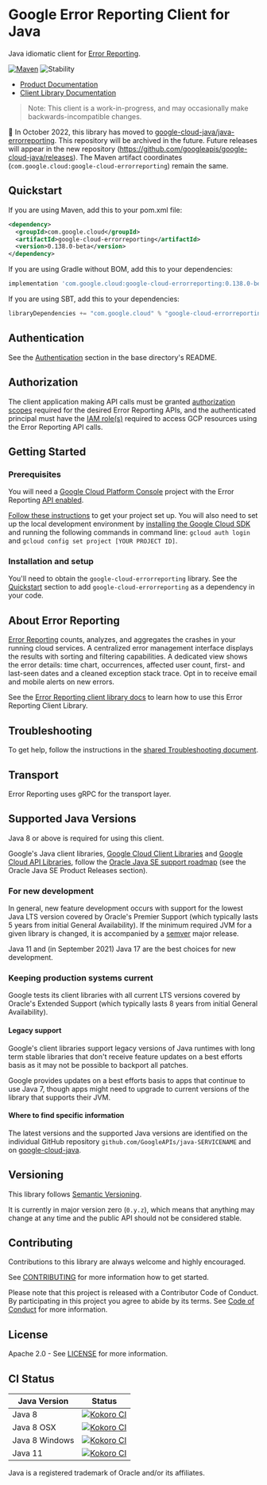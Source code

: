 # Google Error Reporting Client for Java

Java idiomatic client for [Error Reporting][product-docs].

[![Maven][maven-version-image]][maven-version-link]
![Stability][stability-image]

- [Product Documentation][product-docs]
- [Client Library Documentation][javadocs]

> Note: This client is a work-in-progress, and may occasionally
> make backwards-incompatible changes.


:bus: In October 2022, this library has moved to
[google-cloud-java/java-errorreporting](
https://github.com/googleapis/google-cloud-java/tree/main/java-errorreporting).
This repository will be archived in the future.
Future releases will appear in the new repository (https://github.com/googleapis/google-cloud-java/releases).
The Maven artifact coordinates (`com.google.cloud:google-cloud-errorreporting`) remain the same.

## Quickstart


If you are using Maven, add this to your pom.xml file:


```xml
<dependency>
  <groupId>com.google.cloud</groupId>
  <artifactId>google-cloud-errorreporting</artifactId>
  <version>0.138.0-beta</version>
</dependency>
```

If you are using Gradle without BOM, add this to your dependencies:

```Groovy
implementation 'com.google.cloud:google-cloud-errorreporting:0.138.0-beta'
```

If you are using SBT, add this to your dependencies:

```Scala
libraryDependencies += "com.google.cloud" % "google-cloud-errorreporting" % "0.138.0-beta"
```

## Authentication

See the [Authentication][authentication] section in the base directory's README.

## Authorization

The client application making API calls must be granted [authorization scopes][auth-scopes] required for the desired Error Reporting APIs, and the authenticated principal must have the [IAM role(s)][predefined-iam-roles] required to access GCP resources using the Error Reporting API calls.

## Getting Started

### Prerequisites

You will need a [Google Cloud Platform Console][developer-console] project with the Error Reporting [API enabled][enable-api].

[Follow these instructions][create-project] to get your project set up. You will also need to set up the local development environment by
[installing the Google Cloud SDK][cloud-sdk] and running the following commands in command line:
`gcloud auth login` and `gcloud config set project [YOUR PROJECT ID]`.

### Installation and setup

You'll need to obtain the `google-cloud-errorreporting` library.  See the [Quickstart](#quickstart) section
to add `google-cloud-errorreporting` as a dependency in your code.

## About Error Reporting


[Error Reporting][product-docs] counts, analyzes, and aggregates the crashes in your running cloud services. A centralized error management interface displays the results with sorting and filtering capabilities. A dedicated view shows the error details: time chart, occurrences, affected user count, first- and last-seen dates and a cleaned exception stack trace. Opt in to receive email and mobile alerts on new errors.

See the [Error Reporting client library docs][javadocs] to learn how to
use this Error Reporting Client Library.






## Troubleshooting

To get help, follow the instructions in the [shared Troubleshooting document][troubleshooting].

## Transport

Error Reporting uses gRPC for the transport layer.

## Supported Java Versions

Java 8 or above is required for using this client.

Google's Java client libraries,
[Google Cloud Client Libraries][cloudlibs]
and
[Google Cloud API Libraries][apilibs],
follow the
[Oracle Java SE support roadmap][oracle]
(see the Oracle Java SE Product Releases section).

### For new development

In general, new feature development occurs with support for the lowest Java
LTS version covered by  Oracle's Premier Support (which typically lasts 5 years
from initial General Availability). If the minimum required JVM for a given
library is changed, it is accompanied by a [semver][semver] major release.

Java 11 and (in September 2021) Java 17 are the best choices for new
development.

### Keeping production systems current

Google tests its client libraries with all current LTS versions covered by
Oracle's Extended Support (which typically lasts 8 years from initial
General Availability).

#### Legacy support

Google's client libraries support legacy versions of Java runtimes with long
term stable libraries that don't receive feature updates on a best efforts basis
as it may not be possible to backport all patches.

Google provides updates on a best efforts basis to apps that continue to use
Java 7, though apps might need to upgrade to current versions of the library
that supports their JVM.

#### Where to find specific information

The latest versions and the supported Java versions are identified on
the individual GitHub repository `github.com/GoogleAPIs/java-SERVICENAME`
and on [google-cloud-java][g-c-j].

## Versioning


This library follows [Semantic Versioning](http://semver.org/).


It is currently in major version zero (``0.y.z``), which means that anything may change at any time
and the public API should not be considered stable.


## Contributing


Contributions to this library are always welcome and highly encouraged.

See [CONTRIBUTING][contributing] for more information how to get started.

Please note that this project is released with a Contributor Code of Conduct. By participating in
this project you agree to abide by its terms. See [Code of Conduct][code-of-conduct] for more
information.


## License

Apache 2.0 - See [LICENSE][license] for more information.

## CI Status

Java Version | Status
------------ | ------
Java 8 | [![Kokoro CI][kokoro-badge-image-2]][kokoro-badge-link-2]
Java 8 OSX | [![Kokoro CI][kokoro-badge-image-3]][kokoro-badge-link-3]
Java 8 Windows | [![Kokoro CI][kokoro-badge-image-4]][kokoro-badge-link-4]
Java 11 | [![Kokoro CI][kokoro-badge-image-5]][kokoro-badge-link-5]

Java is a registered trademark of Oracle and/or its affiliates.

[product-docs]: https://cloud.google.com/error-reporting
[javadocs]: https://cloud.google.com/java/docs/reference/google-cloud-errorreporting/latest/history
[kokoro-badge-image-1]: http://storage.googleapis.com/cloud-devrel-public/java/badges/java-errorreporting/java7.svg
[kokoro-badge-link-1]: http://storage.googleapis.com/cloud-devrel-public/java/badges/java-errorreporting/java7.html
[kokoro-badge-image-2]: http://storage.googleapis.com/cloud-devrel-public/java/badges/java-errorreporting/java8.svg
[kokoro-badge-link-2]: http://storage.googleapis.com/cloud-devrel-public/java/badges/java-errorreporting/java8.html
[kokoro-badge-image-3]: http://storage.googleapis.com/cloud-devrel-public/java/badges/java-errorreporting/java8-osx.svg
[kokoro-badge-link-3]: http://storage.googleapis.com/cloud-devrel-public/java/badges/java-errorreporting/java8-osx.html
[kokoro-badge-image-4]: http://storage.googleapis.com/cloud-devrel-public/java/badges/java-errorreporting/java8-win.svg
[kokoro-badge-link-4]: http://storage.googleapis.com/cloud-devrel-public/java/badges/java-errorreporting/java8-win.html
[kokoro-badge-image-5]: http://storage.googleapis.com/cloud-devrel-public/java/badges/java-errorreporting/java11.svg
[kokoro-badge-link-5]: http://storage.googleapis.com/cloud-devrel-public/java/badges/java-errorreporting/java11.html
[stability-image]: https://img.shields.io/badge/stability-preview-yellow
[maven-version-image]: https://img.shields.io/maven-central/v/com.google.cloud/google-cloud-errorreporting.svg
[maven-version-link]: https://search.maven.org/search?q=g:com.google.cloud%20AND%20a:google-cloud-errorreporting&core=gav
[authentication]: https://github.com/googleapis/google-cloud-java#authentication
[auth-scopes]: https://developers.google.com/identity/protocols/oauth2/scopes
[predefined-iam-roles]: https://cloud.google.com/iam/docs/understanding-roles#predefined_roles
[iam-policy]: https://cloud.google.com/iam/docs/overview#cloud-iam-policy
[developer-console]: https://console.developers.google.com/
[create-project]: https://cloud.google.com/resource-manager/docs/creating-managing-projects
[cloud-sdk]: https://cloud.google.com/sdk/
[troubleshooting]: https://github.com/googleapis/google-cloud-common/blob/main/troubleshooting/readme.md#troubleshooting
[contributing]: https://github.com/googleapis/java-errorreporting/blob/main/CONTRIBUTING.md
[code-of-conduct]: https://github.com/googleapis/java-errorreporting/blob/main/CODE_OF_CONDUCT.md#contributor-code-of-conduct
[license]: https://github.com/googleapis/java-errorreporting/blob/main/LICENSE

[enable-api]: https://console.cloud.google.com/flows/enableapi?apiid=clouderrorreporting.googleapis.com
[libraries-bom]: https://github.com/GoogleCloudPlatform/cloud-opensource-java/wiki/The-Google-Cloud-Platform-Libraries-BOM
[shell_img]: https://gstatic.com/cloudssh/images/open-btn.png

[semver]: https://semver.org/
[cloudlibs]: https://cloud.google.com/apis/docs/client-libraries-explained
[apilibs]: https://cloud.google.com/apis/docs/client-libraries-explained#google_api_client_libraries
[oracle]: https://www.oracle.com/java/technologies/java-se-support-roadmap.html
[g-c-j]: http://github.com/googleapis/google-cloud-java
